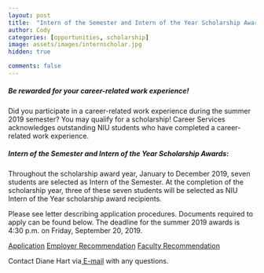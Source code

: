 ```yaml
---
layout: post
title:  "Intern of the Semester and Intern of the Year Scholarship Awards"
author: Cody
categories: [opportunities, scholarship]
image: assets/images/internscholar.jpg
hidden: true

comments: false
---
```


##### Be rewarded for your career-related work experience!
Did you participate in a career-related work experience during the summer 2019
semester? You may qualify for a scholarship! Career Services acknowledges
outstanding NIU students who have completed a career-related work experience.

##### Intern of the Semester and Intern of the Year Scholarship Awards:
Throughout the scholarship award year, January to December 2019, seven students are selected as Intern of the Semester. At the completion of the scholarship year, three of these seven students will be selected as NIU Intern of the Year scholarship award recipients.

Please see letter describing application procedures. Documents required to apply can be found below. 
The deadline for the summer 2019 awards is 4:30 p.m. on Friday, September 20, 2019.

<a class="nav-link" href="{{ site.baseurl }}/assets/pdf/Application.pdf"><i class="fas fa-info-circle"></i> Application</a>
<a class="nav-link" href="{{ site.baseurl }}/assets/pdf/Employer.pdf"><i class="fas fa-info-circle"></i> Employer Recommendation</a>
<a class="nav-link" href="{{ site.baseurl }}/assets/pdf/Faculty.pdf"><i class="fas fa-info-circle"></i> Faculty Recommendation</a>

Contact Diane Hart via<a href="mailto: DLHart@niu.edu"> E-mail</a> with any questions. 
